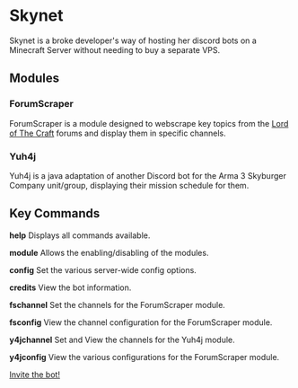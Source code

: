 # Skynet
Skynet is a broke developer's way of hosting her discord bots on a Minecraft Server without needing to buy a separate VPS.

## Modules
### ForumScraper
ForumScraper is a module designed to webscrape key topics from the [Lord of The Craft](https://www.lordofthecraft.net/forums/) forums and display them in specific channels.

### Yuh4j
Yuh4j is a java adaptation of another Discord bot for the Arma 3 Skyburger Company unit/group, displaying their mission schedule for them.

## Key Commands
**help** Displays all commands available.

**module** Allows the enabling/disabling of the modules.

**config** Set the various server-wide config options.

**credits** View the bot information.


**fschannel** Set the channels for the ForumScraper module.

**fsconfig** View the channel configuration for the ForumScraper module.


**y4jchannel** Set and View the channels for the Yuh4j module.

**y4jconfig** View the various configurations for the ForumScraper module.


[Invite the bot!](https://discord.gg/vup8dGbmD2)
